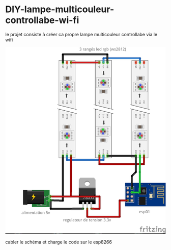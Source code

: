 # DIY-lampe-multicouleur-controllabe-wi-fi
le projet consiste à créer ca propre lampe multicouleur controllabe via le wifi 

![](https://github.com/BLOCTECHNO/DIY-lampe-multicouleur-controllabe-wi-fi/blob/master/ledstrip_bb.jpg) 

cabler le schéma et charge le code sur le esp8266
